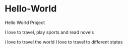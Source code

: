 # Hello-World
Hello World Project

I love to travel, play sports and read novels

i love to travel the world
I love to travel to different states

